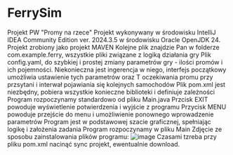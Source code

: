 # FerrySim
Projekt PW "Promy na rzece"
Projekt wykonywany w środowisku IntelliJ IDEA Community Edition ver. 2024.3.5 w środowisku Oracle OpenJDK 24. Projekt zrobiony jako projekt MAVEN
Kolejne plik znajdzie Pan w folderze com.example.ferry, wszystkie pliki związane z logiką działania gry
Plik config.yaml, do szybkiej i prostej zmiany parametrów gry - ilości promów i ich pojemności. Niekonieczna jest ingerencja w niego, interfejs początkowy umożliwia ustawienie tych parametrów oraz T oczekiwania promu przy przsytani i interwał  pojawiania się kolejnych samochodów
Plik pom.xml jest niezbędny, pobiera wszystkie konieczne biblioteki i definiuje zależności
Program rozpoczynamy standardowo od pliku Main.java
Przcisk EXIT powoduje wyświetlenie potwierdzenia i wyjście z programu
Przycisk MENU powoduje przejście do menu i umożliwienie ponownego wprowadzenie parametrów
Program jest w podstawowej szacie graficznej, spełniając logikę i założenia zadania
Program rozpoczynamy w pliku Main
Zdjęcie ze sposobu zainstalowania plików programu:
![image](https://github.com/user-attachments/assets/aa88b0d9-ff7c-4d95-a767-0f736d71ba60)
Czasami tzreba przy pliku pom.xml nacinąć sync projekt, ewentualnie download.
